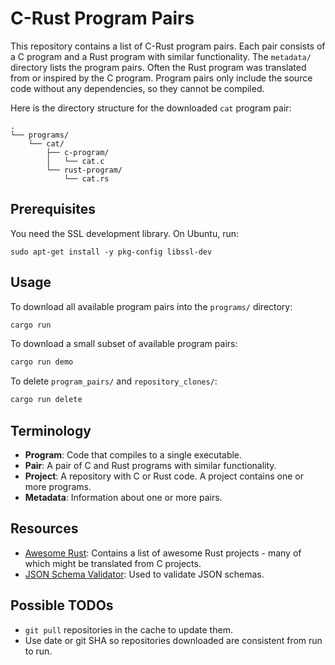 # C-Rust Program Pairs

This repository contains a list of C-Rust program pairs.  Each pair consists of
a C program and a Rust program with similar functionality.  The `metadata/`
directory lists the program pairs.  Often the Rust program was translated from
or inspired by the C program.  Program pairs only include the source code
without any dependencies, so they cannot be compiled.

Here is the directory structure for the downloaded `cat` program pair:

```
.
└── programs/
    └── cat/
        ├── c-program/
        │   └── cat.c
        └── rust-program/
            └── cat.rs
```

## Prerequisites

You need the SSL development library.  On Ubuntu, run:
```
sudo apt-get install -y pkg-config libssl-dev
```

## Usage

To download all available program pairs into the `programs/` directory:

```sh
cargo run
```

To download a small subset of available program pairs:

```sh
cargo run demo
```

To delete `program_pairs/` and `repository_clones/`:

```sh
cargo run delete
```

## Terminology

- **Program**: Code that compiles to a single executable.
- **Pair**: A pair of C and Rust programs with similar functionality.
- **Project**: A repository with C or Rust code.  A project contains one or more programs.
- **Metadata**: Information about one or more pairs.

## Resources

- [Awesome Rust](https://github.com/rust-unofficial/awesome-rust): Contains a list of awesome Rust projects - many of which might be translated from C projects.
- [JSON Schema Validator](https://www.jsonschemavalidator.net/): Used to validate JSON schemas.

## Possible TODOs

- `git pull` repositories in the cache to update them.
- Use date or git SHA so repositories downloaded are consistent from run to run.
